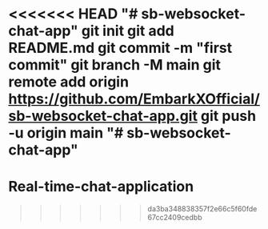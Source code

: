 <<<<<<< HEAD
"# sb-websocket-chat-app"  git init git add README.md git commit -m "first commit" git branch -M main git remote add origin https://github.com/EmbarkXOfficial/sb-websocket-chat-app.git git push -u origin main
"# sb-websocket-chat-app" 
=======
# Real-time-chat-application
>>>>>>> da3ba348838357f2e66c5f60fde67cc2409cedbb

